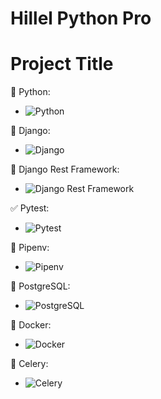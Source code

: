 # Hillel Python Pro

# Project Title

🐍 Python:
- ![Python](https://img.shields.io/badge/Python-blue?logo=python&logoColor=white)

🔺 Django:
- ![Django](https://img.shields.io/badge/Django-green?logo=django&logoColor=white)

🔄 Django Rest Framework:
- ![Django Rest Framework](https://img.shields.io/badge/DRF-red?logo=django&logoColor=white)

✅ Pytest:
- ![Pytest](https://img.shields.io/badge/Pytest-blue?logo=pytest&logoColor=white)

🔧 Pipenv:
- ![Pipenv](https://img.shields.io/badge/Pipenv-brown?logo=pypi&logoColor=white)

🐘 PostgreSQL:
- ![PostgreSQL](https://img.shields.io/badge/PostgreSQL-blue?logo=postgresql&logoColor=white)

🐳 Docker:
- ![Docker](https://img.shields.io/badge/Docker-blue?logo=docker&logoColor=white)

📨 Celery:
- ![Celery](https://img.shields.io/badge/Celery-green?logo=celery&logoColor=white)

